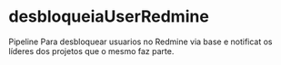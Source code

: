 # desbloqueiaUserRedmine

Pipeline Para desbloquear usuarios no Redmine via base e notificat os líderes dos projetos que o mesmo faz parte.
